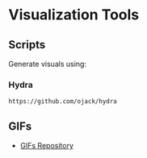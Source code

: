 # Visualization Tools

## Scripts
  Generate visuals using:

  ### Hydra
    https://github.com/ojack/hydra

## GIFs
- [GIFs Repository](https://drive.google.com/drive/folders/1ySKj7NdmihdNTYJ5SiPAUKY_FPcBrgez?usp=sharing)
